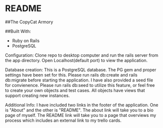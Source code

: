 # README

##The CopyCat Armory

##Built With:
* Ruby on Rails 
* PostgreSQL


Configuration:
Clone repo to desktop computer and run the rails server from the app directory. Open Localhost(default port) to view the application.

Database creation:
This is a PostgreSQL database. The PG gem and proper settings have been set for this. Please run rails db:create and rails db:migrate before starting the application. I have also provided a seed file for convienence. Please run rails db:seed to utilize this feature, or feel free to create your own objects and test cases. All objects have views that support creating new instances. 

Additional Info:
I have included two links in the footer of the application. One is "About" and the other is "README". The about link will take you to a bio page of myself. The README link will take you to a page that overviews my process which includes an external link to my trello cards. 
